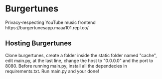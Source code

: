 <h1>Burgertunes</h1>
Privacy-respecting YouTube music frontend
https://burgertunesapp.maaa101.repl.co/

<h2>Hosting Burgertunes</h2>
Clone burgertunes, create a folder inside the static folder named "cache", edit main.py, at the last line, change the host to "0.0.0.0" and the port to 8080. Before running main.py, install all the dependecies in requirements.txt. Run main.py and your done!
